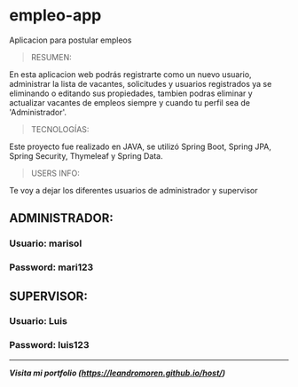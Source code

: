 # empleo-app
Aplicacion para postular empleos

>RESUMEN:

En esta aplicacion web podrás registrarte como un nuevo usuario, administrar la lista de vacantes, solicitudes y usuarios registrados ya se eliminando o editando sus propiedades, tambien podras eliminar y actualizar vacantes de empleos siempre y cuando tu perfil sea de 'Administrador'.


>TECNOLOGÍAS:

Este proyecto fue realizado en JAVA, se utilizó Spring Boot, Spring JPA, Spring Security, Thymeleaf y Spring Data.


>USERS INFO:

Te voy a dejar los diferentes usuarios de administrador y supervisor

## ADMINISTRADOR:

### Usuario: marisol

### Password: mari123


## SUPERVISOR:

### Usuario: Luis

### Password: luis123
__________________________________________________________________

***Visita mi portfolio (https://leandromoren.github.io/host/)***
